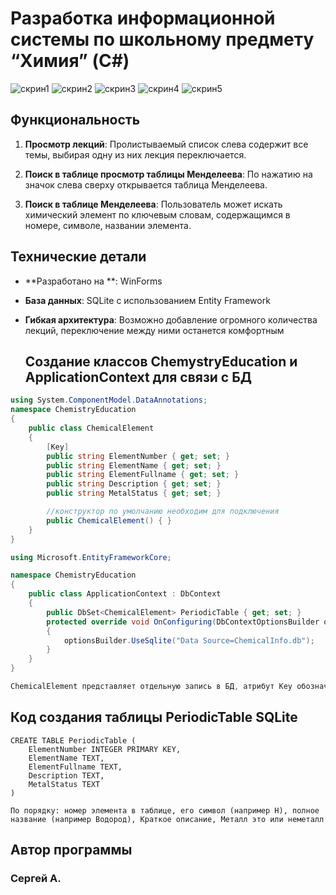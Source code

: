 # Разработка информационной системы по школьному предмету “Химия” (C#)

![скрин1](https://github.com/serega23467/ChemistryEducation/assets/114952677/38685906-6672-4c88-a17b-67f0e834cc84)
![скрин2](https://github.com/serega23467/ChemistryEducation/assets/114952677/002f6d7d-b943-49bc-804d-186ad4277a0a)
![скрин3](https://github.com/serega23467/ChemistryEducation/assets/114952677/b778ee2f-2361-4a85-8035-86f86714108e)
![скрин4](https://github.com/serega23467/ChemistryEducation/assets/114952677/ce97d430-a0d5-438e-b2ce-e63cf72c6881)
![скрин5](https://github.com/serega23467/ChemistryEducation/assets/114952677/c663b9f7-6b28-4378-b035-f273b0ade26b)


## Функциональность

1. **Просмотр лекций**: Пролистываемый список слева содержит все темы, выбирая одну из них лекция переключается.

2. **Поиск в таблице просмотр таблицы Менделеева**: По нажатию на значок слева сверху открывается таблица Менделеева.

3. **Поиск в таблице Менделеева**: Пользователь может искать химический элемент по ключевым словам, содержащимся в номере, символе, названии элемента.


## Технические детали

- **Разработано на **: WinForms
- **База данных**: SQLite с использованием Entity Framework
- **Гибкая архитектура**: Возможно добавление огромного количества лекций, переключение между ними останется комфортным

  ## Создание классов ChemystryEducation и ApplicationContext для связи с БД

``` C#
using System.ComponentModel.DataAnnotations;
namespace ChemistryEducation
{
    public class ChemicalElement
    {
        [Key]
        public string ElementNumber { get; set; }
        public string ElementName { get; set; }
        public string ElementFullname { get; set; }
        public string Description { get; set; }
        public string MetalStatus { get; set; }

        //конструктор по умолчанию необходим для подключения
        public ChemicalElement() { }
    }
}

using Microsoft.EntityFrameworkCore;

namespace ChemistryEducation
{
    public class ApplicationContext : DbContext
    {
        public DbSet<ChemicalElement> PeriodicTable { get; set; }
        protected override void OnConfiguring(DbContextOptionsBuilder optionsBuilder)
        {
            optionsBuilder.UseSqlite("Data Source=ChemicalInfo.db");
        }
    }
}

ChemicalElement представляет отдельную запись в БД, атрибут Key обозначает первичный ключ. ApplicationContext представляет подключение к БД.
```
  ## Код создания таблицы PeriodicTable SQLite

``` SQLite
CREATE TABLE PeriodicTable (
    ElementNumber INTEGER PRIMARY KEY,
    ElementName TEXT,
    ElementFullname TEXT,
    Description TEXT,
    MetalStatus TEXT
)

По порядку: номер элемента в таблице, его символ (например H), полное название (например Водород), Краткое описание, Металл это или неметалл
```

## Автор программы

### Сергей А.
